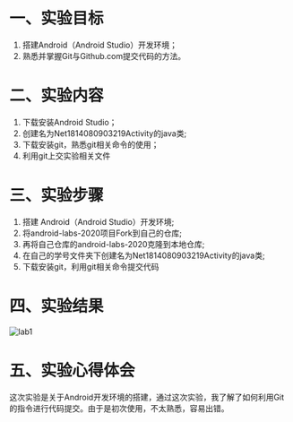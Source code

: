 # 一、实验目标

1. 搭建Android（Android Studio）开发环境；
2. 熟悉并掌握Git与Github.com提交代码的方法。

# 二、实验内容

1. 下载安装Android Studio；
2. 创建名为Net1814080903219Activity的java类;
3. 下载安装git，熟悉git相关命令的使用；
4. 利用git上交实验相关文件

# 三、实验步骤

1. 搭建 Android（Android Studio）开发环境;
2. 将android-labs-2020项目Fork到自己的仓库;
3. 再将自己仓库的android-labs-2020克隆到本地仓库;
5. 在自己的学号文件夹下创建名为Net1814080903219Activity的java类;
5. 下载安装git，利用git相关命令提交代码
# 四、实验结果

![lab1](https://github.com/account-lin/android-labs-2020/blob/master/students/net1814080903219/lab1_result.png)  

# 五、实验心得体会
这次实验是关于Android开发环境的搭建，通过这次实验，我了解了如何利用Git的指令进行代码提交。由于是初次使用，不太熟悉，容易出错。
